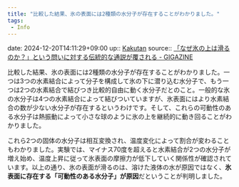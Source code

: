 ```yaml
---
title: "比較した結果、氷の表面には2種類の水分子が存在することがわかりました。"
tags:
 - Info
---
```


date: 2024-12-20T14:11:29+09:00
up:: [Kakutan](../Bar/Novel/Nacaria/Kakutan.md)
source:: [「なぜ氷の上は滑るのか？」という問いに対する伝統的な通説が覆される - GIGAZINE](https://gigazine.net/news/20180523-slipperiness-of-ice/)

比較した結果、氷の表面には2種類の水分子が存在することがわかりました。一つは3つの水素結合によって分子を構成して氷の下に潜り込む水分子で、もう一つは2つの水素結合で結びつき比較的自由に動く水分子だとのこと。一般的な氷の水分子は4つの水素結合によって結びついていますが、氷表面にはより水素結合の数が少ない水分子が存在するというわけです。そして、これらの可動性のある水分子は熱振動によって小さな球のように氷の上を継続的に動き回ることがわかりました。 
 
これら2つの固体の水分子は相互変換され、温度変化によって割合が変わることもわかりました。実験では、マイナス70度を超えると水素結合が2つの水分子が増え始め、温度上昇に従って氷表面の摩擦力が低下していく関係性が確認されています。以上の通り、氷の表面が滑るのは、溶けた液体の水が原因ではなく、**氷表面に存在する「可動性のある水分子」が原因**だということが判明しました。